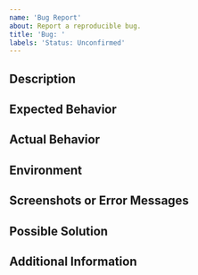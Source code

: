 ```yaml
---
name: 'Bug Report'
about: Report a reproducible bug.
title: 'Bug: '
labels: 'Status: Unconfirmed'
---
```


## Description

[//]: # '[Provide a clear and concise description of the issue you are experiencing.]'

## Expected Behavior

[//]: # '[Describe what you expected to happen.]'

## Actual Behavior

[//]: # '[Describe what actually happened.]'

## Environment

[//]: # '- Operating System:'
[//]: # '- Browser (if applicable):'
[//]: # '- Version of the Project/Package:'
[//]: # '- Any other relevant information:'

## Screenshots or Error Messages

[//]: # '[If applicable, include any relevant screenshots or error messages.]'

## Possible Solution

[//]: # '[If you have any ideas on how to fix or address the issue, please share them here.]'

## Additional Information

[//]: # '[Add any other relevant information or context about the issue.]'
